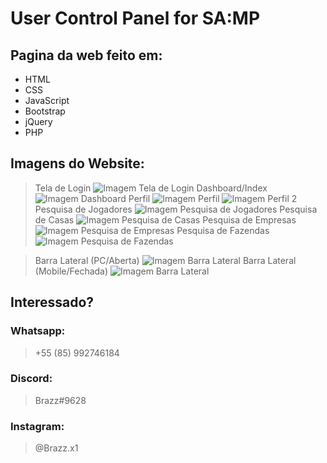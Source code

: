 # User Control Panel for SA:MP

## Pagina da web feito em:
- HTML
- CSS
- JavaScript
- Bootstrap
- jQuery
- PHP

## Imagens do Website:
> Tela de Login
![Imagem Tela de Login](https://github.com/BrazzDeveloper/samp-ucp/blob/main/images/Screenshot_53.png)
> Dashboard/Index
![Imagem Dashboard](https://github.com/BrazzDeveloper/samp-ucp/blob/main/images/Screenshot_54.png)
> Perfil
![Imagem Perfil](https://github.com/BrazzDeveloper/samp-ucp/blob/main/images/Screenshot_55.png)
![Imagem Perfil 2](https://github.com/BrazzDeveloper/samp-ucp/blob/main/images/Screenshot_56.png)
> Pesquisa de Jogadores
![Imagem Pesquisa de Jogadores](https://github.com/BrazzDeveloper/samp-ucp/blob/main/images/Screenshot_57.png)
> Pesquisa de Casas
![Imagem Pesquisa de Casas](https://github.com/BrazzDeveloper/samp-ucp/blob/main/images/Screenshot_58.png)
> Pesquisa de Empresas
![Imagem Pesquisa de Empresas](https://github.com/BrazzDeveloper/samp-ucp/blob/main/images/Screenshot_59.png)
> Pesquisa de Fazendas
![Imagem Pesquisa de Fazendas](https://github.com/BrazzDeveloper/samp-ucp/blob/main/images/Screenshot_60.png)

> Barra Lateral (PC/Aberta)
![Imagem Barra Lateral](https://github.com/BrazzDeveloper/samp-ucp/blob/main/images/Screenshot_61.png)
> Barra Lateral (Mobile/Fechada)
![Imagem Barra Lateral](https://github.com/BrazzDeveloper/samp-ucp/blob/main/images/Screenshot_62.png)

## Interessado?
### Whatsapp:
> +55 (85) 992746184
### Discord:
> Brazz#9628
### Instagram:
> @Brazz.x1
